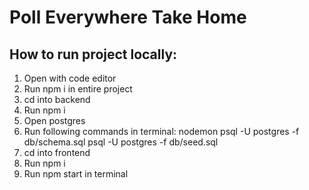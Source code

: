 # Poll Everywhere Take Home

## How to run project locally:
1. Open with code editor
2. Run npm i in entire project
3. cd into backend
4. Run npm i
5. Open postgres
6. Run following commands in terminal:
    nodemon 
    psql -U postgres -f db/schema.sql
    psql -U postgres -f db/seed.sql
7. cd into frontend
8. Run npm i
9. Run npm start in terminal
